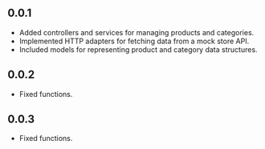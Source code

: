 ## 0.0.1

- Added controllers and services for managing products and categories.
- Implemented HTTP adapters for fetching data from a mock store API.
- Included models for representing product and category data structures.

## 0.0.2

- Fixed functions.

## 0.0.3

- Fixed functions.

